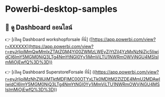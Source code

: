 # Powerbi-desktop-samples
## 🔗 ดู Dashboard ออนไลน์  
👉 [เปิดดู Dashboard workshopforsale ที่นี่]
([https://app.powerbi.com/view?r=XXXXXX](https://app.powerbi.com/view?r=eyJrIjoiMmQwMmIxZTAtZGM4Yi00ZWMzLWEyZjYtZjI4YzMxNzNiZjc5IiwidCI6ImY5MGM0NjQ3LTg4NmYtNGI0Yy1iMmViLTU1NWRmOWVjNGU4MSIsImMiOjEwfQ%3D%3D))

👉 [เปิดดู Dashboard SuperstoreForsale ที่นี่]
((https://app.powerbi.com/view?r=eyJrIjoiMzNhZWJjMTktMDFlMC00OTYxLTk0MDItM2ZlZDE4MmU2MDAwIiwidCI6ImY5MGM0NjQ3LTg4NmYtNGI0Yy1iMmViLTU1NWRmOWVjNGU4MSIsImMiOjEwfQ%3D%3D))
